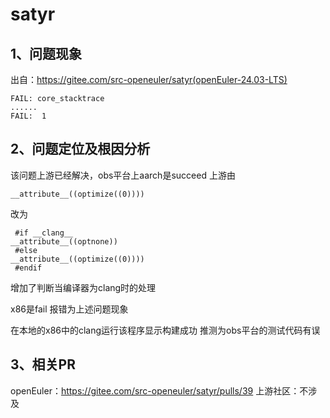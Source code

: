 # satyr #

## 1、问题现象 ##

出自：https://gitee.com/src-openeuler/satyr(openEuler-24.03-LTS)
```
FAIL: core_stacktrace
......
FAIL:  1
```
## 2、问题定位及根因分析 ##

该问题上游已经解决，obs平台上aarch是succeed
上游由
```
__attribute__((optimize((0))))
```

改为
```
 #if __clang__
__attribute__((optnone))  
 #else
__attribute__((optimize((0))))
 #endif
```

增加了判断当编译器为clang时的处理

x86是fail
报错为上述问题现象

在本地的x86中的clang运行该程序显示构建成功
推测为obs平台的测试代码有误
## 3、相关PR ##
openEuler：https://gitee.com/src-openeuler/satyr/pulls/39
上游社区：不涉及